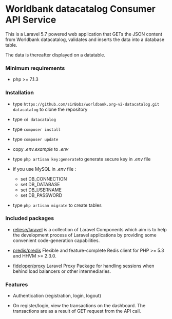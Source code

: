 # Worldbank datacatalog Consumer API Service
This is a Laravel 5.7 powered web application that GETs the JSON content from Worldbank datacatalog, validates and inserts the data into a database table.

The data is thereafter displayed on a datatable.

### Minimum requirements 
* php >= 7.1.3

### Installation ###
* type `https://github.com/sirBobz/worldbank.org-v2-datacatalog.git datacatalog` to clone the repository 
* type `cd datacatalog`
* type `composer install`
* type `composer update`
* copy *.env.example* to *.env*
* type `php artisan key:generate`to generate secure key in *.env* file
* if you use MySQL in *.env* file :
   * set DB_CONNECTION
   * set DB_DATABASE
   * set DB_USERNAME
   * set DB_PASSWORD

* type `php artisan migrate` to create tables


### Included packages ###

* [reliese/laravel](https://github.com/reliese/laravel) is a collection of Laravel Components which aim is to help the development process of Laravel applications by providing some convenient code-generation capabilities.

* [predis/predis](https://github.com/nrk/predis) Flexible and feature-complete Redis client for PHP >= 5.3 and HHVM >= 2.3.0.


* [fideloper/proxy](https://github.com/fideloper/TrustedProxy) Laravel Proxy Package for handling sessions when behind load balancers or other intermediaries.

### Features ###


* Authentication (registration, login, logout)

* On register/login, view the transactions on the dashboard. The transactions are as a result of GET request from the API call.

